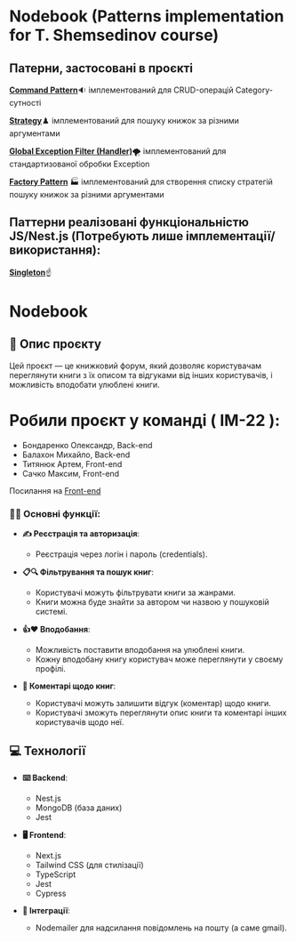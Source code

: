 # Nodebook (Patterns implementation for T. Shemsedinov course)

## Патерни, застосовані в проєкті

[**Command Pattern**](./docs/command-pattern.md)🔉 імплементований для CRUD-операцій Category-сутності

[**Strategy**](./docs/strategy-pattern.md)♟️ імплементований для пошуку книжок за різними аргументами

[**Global Exception Filter (Handler)**](./docs/global-exception-filter-pattern.md)🌪️ імплементований для стандартизованої обробки Exception

[**Factory Pattern**](./docs/factory-method-pattern.md) 🏭 імплементований для створення списку стратегій пошуку книжок за різними аргументами

## Паттерни реалізовані функціональністю JS/Nest.js (Потребують лише імплементації/використання):

[**Singleton**](./docs/singleton-pattern.md)☝️

# Nodebook

## 📝 Опис проєкту

Цей проєкт — це книжковий форум, який дозволяє користувачам переглянути книги з їх описом та відгуками від інших користувачів, і можливість вподобати улюблені книги.

# Робили проєкт у команді ( ІМ-22 ):

- Бондаренко Олександр, Back-end
- Балахон Михайло, Back-end
- Титянюк Артем, Front-end
- Сачко Максим, Front-end

Посилання на [Front-end](https://github.com/tytianiuk/nodebook-web)

### 👨‍💻 Основні функції:

- **✍️ Реєстрація та авторизація**:

  - Реєстрація через логін і пароль (credentials).

- **📋🔍 Фільтрування та пошук книг**:

  - Користувачі можуть фільтрувати книги за жанрами.
  - Книги можна буде знайти за автором чи назвою у пошуковій системі.

- **👍❤️ Вподобання**:
  - Можливість поставити вподобання на улюблені книги.
  - Кожну вподобану книгу користувач може переглянути у своєму профілі.
- **💬 Коментарі щодо книг**:
  - Користувачі можуть залишити відгук (коментар) щодо книги.
  - Користувачі зможуть переглянути опис книги та коментарі інших користувачів щодо неї.

## 💻 Технології

- **⌨️ Backend**:

  - Nest.js
  - MongoDB (база даних)
  - Jest

- **🖥 Frontend**:

  - Next.js
  - Tailwind CSS (для стилізації)
  - TypeScript
  - Jest
  - Cypress

- **🤖 Інтеграції**:
  - Nodemailer для надсилання повідомлень на пошту (а саме gmail).
